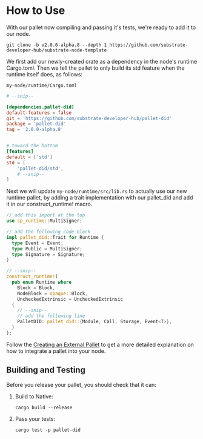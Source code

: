 # How to Use

With our pallet now compiling and passing it's tests, we're ready to add it to our node.

```
git clone -b v2.0.0-alpha.8 --depth 1 https://github.com/substrate-developer-hub/substrate-node-template
```

We first add our newly-created crate as a dependency in the node's runtime Cargo.toml. Then we tell the pallet to only build its std feature when the runtime itself does, as follows:

`my-node/runtime/Cargo.toml`

``` TOML
# --snip--

[dependencies.pallet-did]
default-features = false
git = 'https://github.com/substrate-developer-hub/pallet-did'
package = 'pallet-did'
tag = '2.0.0-alpha.8'


# toward the bottom
[features]
default = ['std']
std = [
    'pallet-did/std',
    # --snip--
]
```
Next we will update `my-node/runtime/src/lib.rs` to actually use our new runtime pallet, by adding a trait implementation with our pallet_did and add it in our construct_runtime! macro.

``` rust
// add this import at the top
use sp_runtime::MultiSigner;

// add the following code block
impl pallet_did::Trait for Runtime {
  type Event = Event;
  type Public = MultiSigner;
  type Signature = Signature;
}

// --snip--
construct_runtime!(
  pub enum Runtime where
    Block = Block,
    NodeBlock = opaque::Block,
    UncheckedExtrinsic = UncheckedExtrinsic
  {
    // --snip--
    // add the following line
    PalletDID: pallet_did::{Module, Call, Storage, Event<T>},
  }
);
```

Follow the [Creating an External Pallet](https://substrate.dev/docs/en/tutorials/creating-a-runtime-module) to get a more detailed explanation on how to integrate a pallet into your node.

## Building and Testing

Before you release your pallet, you should check that it can:

1. Build to Native:

    ```
    cargo build --release
    ```

2. Pass your tests:

    ```
    cargo test -p pallet-did
    ```
